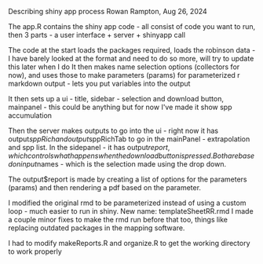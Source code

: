Describing shiny app process 
Rowan Rampton, Aug 26, 2024

The app.R contains the shiny app code - all consist of code you want to run, then 3 parts - a user interface + server + shinyapp call

The code at the start loads the packages required, loads the robinson data - I have barely looked at the format and need to do so more, will try to update this later when I do
It then makes name selection options (collectors for now), and uses those to make parameters (params) for parameterized r markdown output - lets you put variables into the output

It then sets up a ui - title, sidebar - selection and download button, mainpanel - this could be anything but for now I've made it show spp accumulation 

Then the server makes outputs to go into the ui - right now it has output$sppRich and output$sppRichTab to go in the mainPanel - extrapolation and spp list. 
In the sidepanel - it has output$report, which controls what happens when the download button is pressed. Both are based on input$names - which is the selection made using the drop down. 

The output$report is made by creating a list of options for the parameters (params) and then rendering a pdf based on the parameter. 

I modified the original rmd to be parameterized instead of using a custom loop - much easier to run in shiny. New name: templateSheetRR.rmd
I made a couple minor fixes to make the rmd run before that too, things like replacing outdated packages in the mapping software. 

I had to modify makeReports.R and organize.R to get the working directory to work properly







